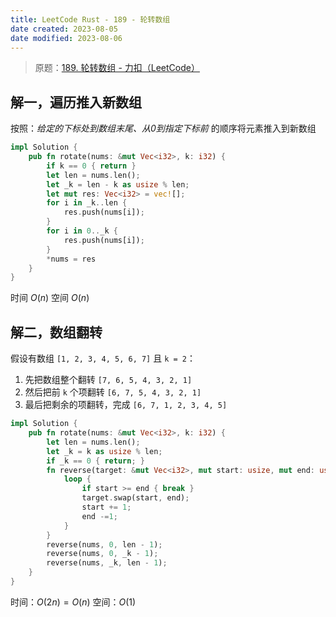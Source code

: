 ```yaml
---
title: LeetCode Rust - 189 - 轮转数组
date created: 2023-08-05
date modified: 2023-08-06
---
```


> 原题：[189. 轮转数组 - 力扣（LeetCode）](https://leetcode.cn/problems/rotate-array/description/)

## 解一，遍历推入新数组

按照：_给定的下标处到数组末尾、从0到指定下标前_ 的顺序将元素推入到新数组

```rust
impl Solution {
    pub fn rotate(nums: &mut Vec<i32>, k: i32) {
        if k == 0 { return }
        let len = nums.len();
        let _k = len - k as usize % len;
        let mut res: Vec<i32> = vec![];
        for i in _k..len {
            res.push(nums[i]);
        }
        for i in 0.._k {
            res.push(nums[i]);
        }
        *nums = res
    }
}
```

时间 $O(n)$ 
空间 $O(n)$

## 解二，数组翻转

假设有数组 `[1, 2, 3, 4, 5, 6, 7]` 且 `k = 2`：

1. 先把数组整个翻转
	`[7, 6, 5, 4, 3, 2, 1]`
2. 然后把前 `k` 个项翻转
	`[6, 7, 5, 4, 3, 2, 1]`
3. 最后把剩余的项翻转，完成
	`[6, 7, 1, 2, 3, 4, 5]`

```rust
impl Solution {
    pub fn rotate(nums: &mut Vec<i32>, k: i32) {
        let len = nums.len();
        let _k = k as usize % len;
        if _k == 0 { return; }
        fn reverse(target: &mut Vec<i32>, mut start: usize, mut end: usize) {
            loop {
                if start >= end { break }
                target.swap(start, end);
                start += 1;
                end -=1;
            }
        }
        reverse(nums, 0, len - 1);
        reverse(nums, 0, _k - 1);
        reverse(nums, _k, len - 1);
    }
}
```

时间：$O(2n) = O(n)$
空间：$O(1)$